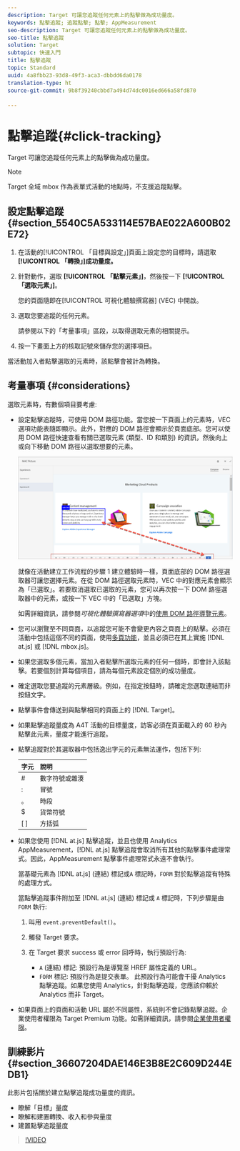 ```yaml
---
description: Target 可讓您追蹤任何元素上的點擊做為成功量度。
keywords: 點擊追蹤; 追蹤點擊; 點擊; AppMeasurement
seo-description: Target 可讓您追蹤任何元素上的點擊做為成功量度。
seo-title: 點擊追蹤
solution: Target
subtopic: 快速入門
title: 點擊追蹤
topic: Standard
uuid: 4a8fbb23-93d8-49f3-aca3-dbbdd6da0178
translation-type: ht
source-git-commit: 9b8f39240cbbd7a494d74dc0016ed666a58fd870

---
```



# 點擊追蹤{#click-tracking}

Target 可讓您追蹤任何元素上的點擊做為成功量度。

>[!NOTE]
>
>Target 全域 mbox 作為表單式活動的地點時，不支援追蹤點擊。

## 設定點擊追蹤 {#section_5540C5A533114E57BAE022A600B02E72}

1. 在活動的[!UICONTROL 「目標與設定」]頁面上設定您的目標時，請選取 **[!UICONTROL 「轉換」]成功量度。**
1. 針對動作，選取 **[!UICONTROL 「點擊元素」]**，然後按一下 **[!UICONTROL 「選取元素」]**。

   您的頁面隨即在[!UICONTROL 可視化體驗撰寫器] (VEC) 中開啟。

1. 選取您要追蹤的任何元素。

   請參閱以下的「考量事項」區段，以取得選取元素的相關提示。

1. 按一下畫面上方的核取記號來儲存您的選擇項目。

當活動加入者點擊選取的元素時，該點擊會被計為轉換。

## 考量事項 {#considerations}

選取元素時，有數個項目要考慮:

* 設定點擊追蹤時，可使用 DOM 路徑功能。當您按一下頁面上的元素時，VEC 選項功能表隨即顯示。此外，對應的 DOM 路徑會顯示於頁面底部。您可以使用 DOM 路徑快速查看有關已選取元素 (類型、ID 和類別) 的資訊，然後向上或向下移動 DOM 路徑以選取想要的元素。

   ![DOM 路徑圖](/help/c-activities/r-success-metrics/assets/click-tracking-dom.png)

   就像在活動建立工作流程的步驟 1 建立體驗時一樣，頁面底部的 DOM 路徑選取器可讓您選擇元素。在從 DOM 路徑選取元素時，VEC 中的對應元素會顯示為「已選取」。若要取消選取已選取的元素，您可以再次按一下 DOM 路徑選取器中的元素，或按一下 VEC 中的「已選取」方塊。

   如需詳細資訊，請參閱*可視化體驗撰寫器選項*中的[使用 DOM 路徑導覽元素](/help/c-experiences/c-visual-experience-composer/viztarget-options.md#dom-path)。

* 您可以瀏覽至不同頁面，以追蹤您可能不會變更內容之頁面上的點擊。必須在活動中包括這個不同的頁面，使用[多頁功能](../../c-experiences/c-visual-experience-composer/multipage-activity.md#concept_277E096063E14813AC5D8EDFA1D2ED48)，並且必須已在其上實施 [!DNL at.js] 或 [!DNL mbox.js]。
* 如果您選取多個元素，當加入者點擊所選取元素的任何一個時，即會計入該點擊。若要個別計算每個項目，請為每個元素設定個別的成功量度。
* 確定選取您要追蹤的元素層級。例如，在指定按鈕時，請確定您選取連結而非按鈕文字。
* 點擊事件會傳送到與點擊相同的頁面上的 [!DNL Target]。
* 如果點擊追蹤量度為 A4T 活動的目標量度，訪客必須在頁面載入的 60 秒內點擊此元素，量度才能進行追蹤。
* 點擊追蹤對於其選取器中包括逸出字元的元素無法運作，包括下列:

   | 字元 | 說明 |
   |---|---|
   | # | 數字符號或雜湊 |
   | : | 冒號 |
   | 。 | 時段 |
   | $ | 貨幣符號 |
   | [ ] | 方括弧 |

* 如果您使用 [!DNL at.js] 點擊追蹤，並且也使用 Analytics AppMeasurement，[!DNL at.js] 點擊追蹤會取消所有其他的點擊事件處理常式。因此，AppMeasurement 點擊事件處理常式永遠不會執行。

   當基礎元素為 [!DNL at.js] (連結) 標記或`A` 標記時，`FORM` 對於點擊追蹤有特殊的處理方式。

   當點擊追蹤事件附加至 [!DNL at.js] (連結) 標記或 `A` 標記時，下列步驟是由 `FORM` 執行:

   1. 叫用 `event.preventDefault()`。

   1. 觸發 Target 要求。

   1. 在 Target 要求 success 或 error 回呼時，執行預設行為:

      * `A` (連結) 標記: 預設行為是導覽至 HREF 屬性定義的 URL。
      * `FORM` 標記: 預設行為是提交表單。
   此預設行為可能會干擾 Analytics 點擊追蹤。如果您使用 Analytics，針對點擊追蹤，您應該仰賴於 Analytics 而非 Target。

* 如果頁面上的頁面和活動 URL 屬於不同屬性，系統則不會記錄點擊追蹤。企業使用者權限為 Target Premium 功能。如需詳細資訊，請參閱[企業使用者權限](/help/administrating-target/c-user-management/property-channel/property-channel.md)。

## 訓練影片 {#section_36607204DAE146E3B8E2C609D244EDB1}

此影片包括關於建立點擊追蹤成功量度的資訊。

* 瞭解「目標」量度
* 瞭解和建置轉換、收入和參與量度
* 建置點擊追蹤量度

>[!VIDEO](https://video.tv.adobe.com/v/17380)